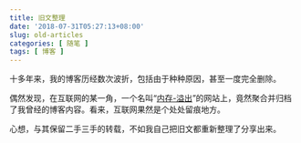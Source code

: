 ```yaml
---
title: 旧文整理
date: '2018-07-31T05:27:13+08:00'
slug: old-articles
categories: [ 随笔 ]
tags: [ 博客 ]
---
```

十多年来，我的博客历经数次波折，包括由于种种原因，甚至一度完全删除。

偶然发现，在互联网的某一角，一个名叫“[内存-溢出](http://ju.outofmemory.cn/feed/3245/)”的网站上，竟然聚合并归档了我曾经的博客内容。看来，互联网果然是个处处留痕地方。

心想，与其保留二手三手的转载，不如我自己把旧文都重新整理了分享出来。
